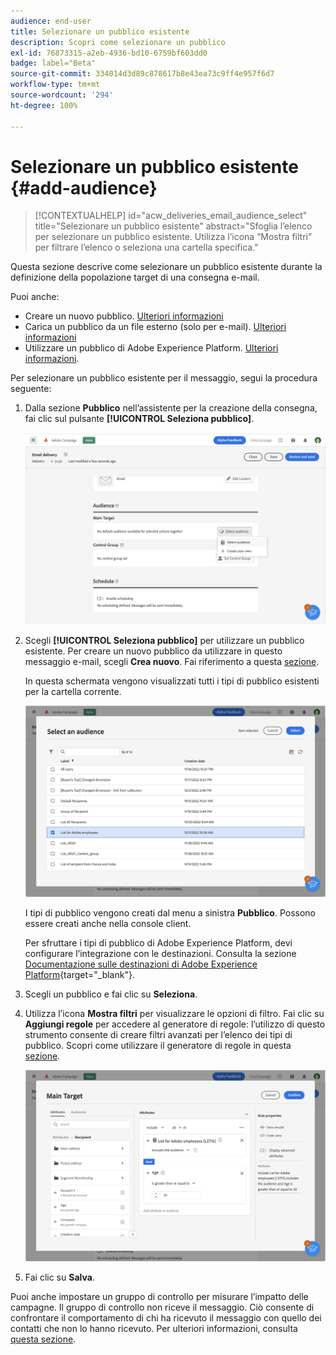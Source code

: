 ```yaml
---
audience: end-user
title: Selezionare un pubblico esistente
description: Scopri come selezionare un pubblico
exl-id: 76873315-a2eb-4936-bd10-6759bf603dd0
badge: label="Beta"
source-git-commit: 334014d3d89c878617b8e43ea73c9ff4e957f6d7
workflow-type: tm+mt
source-wordcount: '294'
ht-degree: 100%

---
```



# Selezionare un pubblico esistente {#add-audience}

>[!CONTEXTUALHELP]
>id="acw_deliveries_email_audience_select"
>title="Selezionare un pubblico esistente"
>abstract="Sfoglia l’elenco per selezionare un pubblico esistente. Utilizza l’icona “Mostra filtri” per filtrare l’elenco o seleziona una cartella specifica."

Questa sezione descrive come selezionare un pubblico esistente durante la definizione della popolazione target di una consegna e-mail.

Puoi anche:

* Creare un nuovo pubblico. [Ulteriori informazioni](segment-builder.md)
* Carica un pubblico da un file esterno (solo per e-mail). [Ulteriori informazioni](file-audience.md)
* Utilizzare un pubblico di Adobe Experience Platform. [Ulteriori informazioni](aep-audience.md).


Per selezionare un pubblico esistente per il messaggio, segui la procedura seguente:

1. Dalla sezione **Pubblico** nell’assistente per la creazione della consegna, fai clic sul pulsante **[!UICONTROL Seleziona pubblico]**.

   ![](assets/create-audience.png)

1. Scegli **[!UICONTROL Seleziona pubblico]** per utilizzare un pubblico esistente. Per creare un nuovo pubblico da utilizzare in questo messaggio e-mail, scegli **Crea nuovo**. Fai riferimento a questa [sezione](segment-builder.md).

   In questa schermata vengono visualizzati tutti i tipi di pubblico esistenti per la cartella corrente.

   ![](assets/create-audience2.png)

   I tipi di pubblico vengono creati dal menu a sinistra **Pubblico**. Possono essere creati anche nella console client.

   Per sfruttare i tipi di pubblico di Adobe Experience Platform, devi configurare l’integrazione con le destinazioni. Consulta la sezione [Documentazione sulle destinazioni di Adobe Experience Platform](https://experienceleague.adobe.com/docs/experience-platform/destinations/home.html?lang=it){target="_blank"}.

1. Scegli un pubblico e fai clic su **Seleziona**.
1. Utilizza l’icona **Mostra filtri** per visualizzare le opzioni di filtro. Fai clic su **Aggiungi regole** per accedere al generatore di regole: l’utilizzo di questo strumento consente di creare filtri avanzati per l’elenco dei tipi di pubblico. Scopri come utilizzare il generatore di regole in questa [sezione](segment-builder.md).

   ![](assets/create-audience4.png)

1. Fai clic su **Salva**.

Puoi anche impostare un gruppo di controllo per misurare l’impatto delle campagne. Il gruppo di controllo non riceve il messaggio. Ciò consente di confrontare il comportamento di chi ha ricevuto il messaggio con quello dei contatti che non lo hanno ricevuto. Per ulteriori informazioni, consulta [questa sezione](control-group.md).